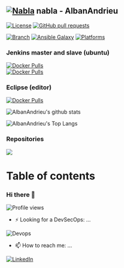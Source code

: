 

## [![Nabla](https://bababou.albandrieu.com/nabla/index/assets/nabla/nabla-4.png)](https://github.com/AlbanAndrieu) nabla - AlbanAndrieu

[![License](http://img.shields.io/:license-apache-blue.svg?style=flat-square)](http://www.apache.org/licenses/LICENSE-2.0.html)
[![GitHub pull requests](https://img.shields.io/github/issues-pr/AlbanAndrieu/AlbanAndrieu.svg)](https://github.com/AlbanAndrieu/AlbanAndrieu/pulls)<br/>

[![Branch](http://img.shields.io/github/tag/AlbanAndrieu/ansible-nabla.svg?style=flat-square)](https://github.com/AlbanAndrieu/ansible-nabla/tree/master)
[![Ansible Galaxy](https://img.shields.io/badge/galaxy-albanandrieu.ansible--nabla-660198.svg?style=flat)](https://galaxy.ansible.com/alban.andrieu/ansible-nabla)
[![Platforms](http://img.shields.io/badge/platforms-windows%20/%20macosx%20/%20ubuntu%20/%20redhat-lightgrey.svg?style=flat)](#)<br/>

<!--

### Hooks (python)

[![Jenkins build Status](http://albandrieu.com/jenkins/buildStatus/icon?job=nabla-hooks)](http://albandrieu.com/jenkins/job/nabla-hooks/)

### CPP (c++)

[![Jenkins build Status](http://albandrieu.com/jenkins/buildStatus/icon?job=nabla-cpp-interview-microsoft-cmake)](http://albandrieu.com/jenkins/job/nabla-cpp-interview-microsoft-cmake/)

-->

### Jenkins master and slave (ubuntu)

[![Docker Pulls](https://img.shields.io/docker/pulls/nabla/ansible-jenkins-slave-docker)](https://hub.docker.com/r/nabla/ansible-jenkins-slave-docker)<br/>
[![Docker Pulls](https://img.shields.io/docker/pulls/nabla/jenkins-pipeline-scripts)](https://hub.docker.com/r/nabla/jenkins-pipeline-scripts)<br/>


### Eclipse (editor)

[![Docker Pulls](https://img.shields.io/docker/pulls/nabla/ansible-eclipse)](https://hub.docker.com/r/nabla/ansible-eclipse)<br/>

![AlbanAndrieu's github stats](https://github-readme-stats.vercel.app/api?username=AlbanAndrieu&theme=tokyonight&show_icons=true)

![AlbanAndrieu's Top Langs](https://github-readme-stats.vercel.app/api/top-langs/?username=AlbanAndrieu&langs_count=8&theme=tokyonight&layout=compact&card_width=445)

### Repositories

<a href="https://github.com/AlbanAndrieu/nabla-servers-bower-sample">
  <img align="center" src="https://github-readme-stats.vercel.app/api/pin/?username=AlbanAndrieu&repo=nabla-servers-bower-sample&theme=tokyonight" />
</a>

<!--[![Stackexchange profile](https://stackexchange.com/users/flair/4652074.png)](https://stackexchange.com/users/4652074)-->

# Table of contents

<!-- toc -->


<!-- tocstop -->

### Hi there 👋

![Profile views](https://komarev.com/ghpvc/?username=AlbanAndrieu&color=green)

- ⚡ Looking for a DevSecOps: ...

![Devops](https://bababou.albandrieu.com/nabla/index/assets/logo-devops.png)

- 📫 How to reach me: ...

[![LinkedIn](https://img.shields.io/badge/LinkedIn-0077B5?style=for-the-badge&logo=linkedin&logoColor=white)](https://www.linkedin.com/in/nabla/)

<!--
**AlbanAndrieu/AlbanAndrieu** is a ✨ _special_ ✨ repository because its `README.md` (this file) appears on your GitHub profile.

Here are some ideas to get you started:

- 🔭 I’m currently working on ...
- 🌱 I’m currently learning ...
- 👯 I’m looking to collaborate on ...
- 🤔 I’m looking for help with ...
- 💬 Ask me about ...
- 😄 Pronouns: ...

-->
